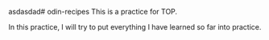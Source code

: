 asdasdad# odin-recipes
This is a practice for TOP.

In this practice, I will try to put everything I have learned so far into practice.

